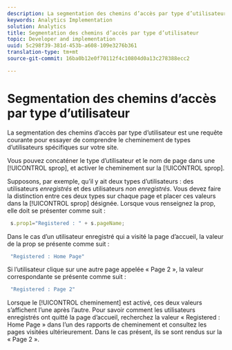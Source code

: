 ```yaml
---
description: La segmentation des chemins d’accès par type d’utilisateur est une requête courante pour essayer de comprendre le cheminement de types d’utilisateurs spécifiques sur votre site.
keywords: Analytics Implementation
solution: Analytics
title: Segmentation des chemins d’accès par type d’utilisateur
topic: Developer and implementation
uuid: 5c298f39-381d-453b-a608-109e3276b361
translation-type: tm+mt
source-git-commit: 16ba0b12e0f70112f4c10804d0a13c278388ecc2

---
```



# Segmentation des chemins d’accès par type d’utilisateur

La segmentation des chemins d’accès par type d’utilisateur est une requête courante pour essayer de comprendre le cheminement de types d’utilisateurs spécifiques sur votre site.

Vous pouvez concaténer le type d’utilisateur et le nom de page dans une [!UICONTROL sprop], et activer le cheminement sur la [!UICONTROL sprop].

Supposons, par exemple, qu’il y ait deux types d’utilisateurs : des utilisateurs _enregistrés_ et des utilisateurs _non enregistrés_. Vous devez faire la distinction entre ces deux types sur chaque page et placer ces valeurs dans la [!UICONTROL sprop] désignée. Lorsque vous renseignez la prop, elle doit se présenter comme suit :

```js
 s.prop1="Registered : " + s.pageName;
```

Dans le cas d’un utilisateur enregistré qui a visité la page d’accueil, la valeur de la prop se présente comme suit :

```js
 "Registered : Home Page"
```

Si l’utilisateur clique sur une autre page appelée « Page 2 », la valeur correspondante se présente comme suit :

```js
 "Registered : Page 2"
```

Lorsque le [!UICONTROL cheminement] est activé, ces deux valeurs s’affichent l’une après l’autre. Pour savoir comment les utilisateurs enregistrés ont quitté la page d’accueil, recherchez la valeur « Registered : Home Page » dans l’un des rapports de cheminement et consultez les pages visitées ultérieurement. Dans le cas présent, ils se sont rendus sur la « Page 2 ».
